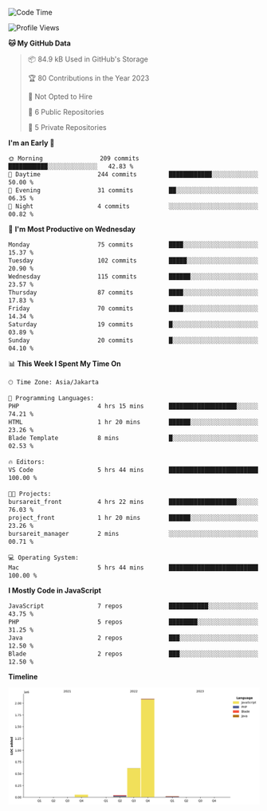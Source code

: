 <!--START_SECTION:waka-->
![Code Time](http://img.shields.io/badge/Code%20Time-9%20hrs%2017%20mins-blue)

![Profile Views](http://img.shields.io/badge/Profile%20Views-0-blue)

**🐱 My GitHub Data** 

> 📦 84.9 kB Used in GitHub's Storage 
 > 
> 🏆 80 Contributions in the Year 2023
 > 
> 🚫 Not Opted to Hire
 > 
> 📜 6 Public Repositories 
 > 
> 🔑 5 Private Repositories 
 > 
**I'm an Early 🐤** 

```text
🌞 Morning                209 commits         ███████████░░░░░░░░░░░░░░   42.83 % 
🌆 Daytime                244 commits         ████████████░░░░░░░░░░░░░   50.00 % 
🌃 Evening                31 commits          ██░░░░░░░░░░░░░░░░░░░░░░░   06.35 % 
🌙 Night                  4 commits           ░░░░░░░░░░░░░░░░░░░░░░░░░   00.82 % 
```
📅 **I'm Most Productive on Wednesday** 

```text
Monday                   75 commits          ████░░░░░░░░░░░░░░░░░░░░░   15.37 % 
Tuesday                  102 commits         █████░░░░░░░░░░░░░░░░░░░░   20.90 % 
Wednesday                115 commits         ██████░░░░░░░░░░░░░░░░░░░   23.57 % 
Thursday                 87 commits          ████░░░░░░░░░░░░░░░░░░░░░   17.83 % 
Friday                   70 commits          ████░░░░░░░░░░░░░░░░░░░░░   14.34 % 
Saturday                 19 commits          █░░░░░░░░░░░░░░░░░░░░░░░░   03.89 % 
Sunday                   20 commits          █░░░░░░░░░░░░░░░░░░░░░░░░   04.10 % 
```


📊 **This Week I Spent My Time On** 

```text
🕑︎ Time Zone: Asia/Jakarta

💬 Programming Languages: 
PHP                      4 hrs 15 mins       ███████████████████░░░░░░   74.21 % 
HTML                     1 hr 20 mins        ██████░░░░░░░░░░░░░░░░░░░   23.26 % 
Blade Template           8 mins              █░░░░░░░░░░░░░░░░░░░░░░░░   02.53 % 

🔥 Editors: 
VS Code                  5 hrs 44 mins       █████████████████████████   100.00 % 

🐱‍💻 Projects: 
bursareit_front          4 hrs 22 mins       ███████████████████░░░░░░   76.03 % 
project_front            1 hr 20 mins        ██████░░░░░░░░░░░░░░░░░░░   23.26 % 
bursareit_manager        2 mins              ░░░░░░░░░░░░░░░░░░░░░░░░░   00.71 % 

💻 Operating System: 
Mac                      5 hrs 44 mins       █████████████████████████   100.00 % 
```

**I Mostly Code in JavaScript** 

```text
JavaScript               7 repos             ███████████░░░░░░░░░░░░░░   43.75 % 
PHP                      5 repos             ████████░░░░░░░░░░░░░░░░░   31.25 % 
Java                     2 repos             ███░░░░░░░░░░░░░░░░░░░░░░   12.50 % 
Blade                    2 repos             ███░░░░░░░░░░░░░░░░░░░░░░   12.50 % 
```



**Timeline**

![Lines of Code chart](https://raw.githubusercontent.com/brstreet2/brstreet2/main/assets/bar_graph.png)


<!--END_SECTION:waka-->
